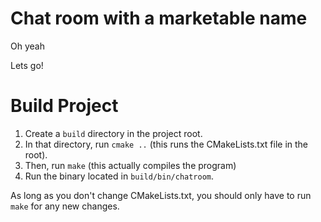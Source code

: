 # Chat room with a marketable name

Oh yeah

Lets go!

# Build Project

1. Create a `build` directory in the project root.
2. In that directory, run `cmake ..` (this runs the CMakeLists.txt file in the root).
3. Then, run `make` (this actually compiles the program)
4. Run the binary located in `build/bin/chatroom`.

As long as you don't change CMakeLists.txt, you should only have to run `make` for any new changes.
